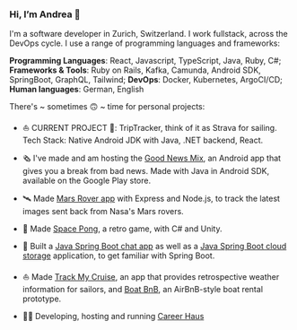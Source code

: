 ### Hi, I’m Andrea 👋

I'm a software developer in Zurich, Switzerland. I work fullstack, across the DevOps cycle. I use a range of programming languages and frameworks:

**Programming Languages**: React, Javascript, TypeScript, Java, Ruby, C#; **Frameworks & Tools**: Ruby on Rails, Kafka, Camunda, Android SDK, SpringBoot, GraphQL, Tailwind; **DevOps**: Docker, Kubernetes, ArgoCI/CD; **Human languages**: German, English

There's ~ sometimes 🙃 ~ time for personal projects: 

* ⛵️ CURRENT PROJECT 📍: TripTracker, think of it as Strava for sailing. Tech Stack: Native Android JDK with Java, .NET backend, React. 

* 🗞 I've made and am hosting the [Good News Mix](https://play.google.com/store/apps/details?id=com.rollmopsgames.guardianapp2020), an Android app that gives you a break from bad news. Made with Java in Android SDK, available on the Google Play store.

* 🛰 Made [Mars Rover app](https://github.com/pinefoambath/mars-rover-express-app) with Express and Node.js, to track the latest images sent back from Nasa's Mars rovers.

* 🚀 Made [Space Pong](https://rollmopsgames.itch.io/spacepong), a retro game, with C# and Unity.

* 🍃 Built a [Java Spring Boot chat app](https://github.com/pinefoambath/demo) as well as a [Java Spring Boot cloud storage](https://github.com/pinefoambath/cloudstorage) application, to get familiar with Spring Boot. 

* ⛵ Made [Track My Cruise](https://github.com/pinefoambath/trackmycruise), an app that provides retrospective weather information for sailors, and [Boat BnB](https://airbnb-pinefoambath.herokuapp.com), an AirBnB-style boat rental prototype.

* 👩‍🎓 Developing, hosting and running [Career Haus](http://www.career.haus)
